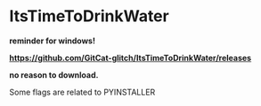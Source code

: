 # ItsTimeToDrinkWater

**reminder for windows!**

**https://github.com/GitCat-glitch/ItsTimeToDrinkWater/releases**

**no reason to download.**

Some flags are related to PYINSTALLER
